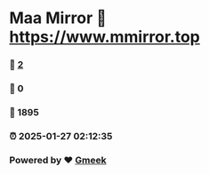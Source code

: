 # Maa Mirror :link: https://www.mmirror.top 
### :page_facing_up: [2](https://www.mmirror.top/tag.html) 
### :speech_balloon: 0 
### :hibiscus: 1895 
### :alarm_clock: 2025-01-27 02:12:35 
### Powered by :heart: [Gmeek](https://github.com/Meekdai/Gmeek)
